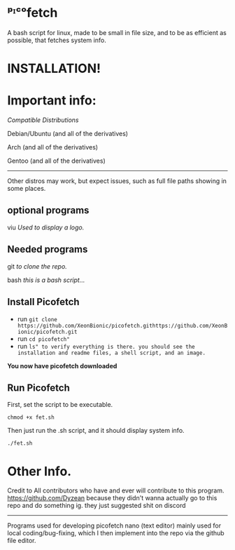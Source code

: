 # ᵖᶦᶜᵒfetch 
A bash script for linux, made to be small in file size, and to be as efficient as possible, that fetches system info.



# INSTALLATION!

# Important info:

*Compatible Distributions*

Debian/Ubuntu (and all of the derivatives)

Arch (and all of the derivatives)

Gentoo (and all of the derivatives)

_________________________________________________

Other distros may work, but expect issues, such as full file paths showing in some places.


## optional programs ##
viu 
*Used to display a logo.*

## Needed programs ##
git
*to clone the repo.*

bash
*this is a bash script...*

## Install Picofetch ##
* run `git clone https://github.com/XeonBionic/picofetch.githttps://github.com/XeonBionic/picofetch.git`
* run `cd picofetch"`
* run `ls" to verify everything is there. you should see the installation and readme files, a shell script, and an image.`

**You now have picofetch downloaded**

## Run Picofetch ##
First, set the script to be executable.

`chmod +x fet.sh`

Then just run the .sh script, and it should display system info.

`./fet.sh`

# Other Info.

Credit to
All contributors who have and ever will contribute to this program.
https://github.com/Dyzean because they didn't wanna actually go to this repo and do something ig. they just suggested shit on discord
__________________________________________________________________
Programs used for developing picofetch
nano (text editor) mainly used for local coding/bug-fixing, which I then implement into the repo via the github file editor.
